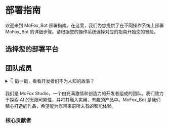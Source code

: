 <BibleDisplay />

# 部署指南

欢迎来到 MoFox_Bot 部署指南。在这里，我们为您提供了在不同操作系统上部署 MoFox_Bot 的详细步骤。请根据您的操作系统选择对应的指南开始您的冒险。

## 选择您的部署平台

<script setup>
// 在这里定义一个数组，用来存放卡片的数据
const myGuides = [
  {
    avatar: '🪟', // 卡片左侧的图标，可以是 Emoji 或者字符
    name: 'Windows 部署指南', // 卡片的标题
    title: '为 Windows 用户准备的图形化界面部署教程...', // 卡片的详细描述
    link: './deployment_guide' // 点击卡片后跳转的链接
  },
  {
    avatar: '🐧',
    name: 'Linux 部署指南',
    title: '为 Linux 用户准备的命令行部署教程...',
    link: './mmc_deploy_linux'
  },
  {
    avatar: '🤖',
    name: 'Android 部署指南',
    title: '为 Android 用户准备的部署教程...',
    link: './mmc_deploy_android'
  },
  // ... 你可以根据需要添加任意多个卡片对象
]
</script>

<!-- 像这样调用组件，并把你的数据通过 :guides 属性传给它 -->
<GuideCards :guides="myGuides" />

## 团队成员

<details>
<summary>👇 戳一戳，看看开发者们不为人知的故事？</summary>

::: warning

### 项目源起

话说天下大势，分久必合，合久必分。自“麦麦”开天辟地以来，AI Bot 之界风起云涌。其时，有三股豪强，皆为“麦麦”之魔改，各领风骚，雄踞一方，三家互为犄角，亦有竞争，然皆以服务用户为本，倒也相安无事，天下暂得太平。

然时移世易，AI 技术日新月异，江湖风波再起。三家主事者，皆为远见卓识之士，深知单打独斗，终难成大业；若固步自封，必为时代所弃。遂于某良辰吉日，齐聚一堂，共商大计。席间，众人抚今追昔，感慨万千，皆以为“合则两利，分则两伤”。

一言既出，四座皆惊，继而纷纷颔首。众人一拍即合，决意将三家之力合于一处，取各家之长，补己之短，共创一全新之 Bot，名曰『MoFox_Bot』。此举意在整合资源，革新技术，以期能更好地服务于广大用户，逐鹿于 AI 之巅。

此乃项目之源起，非为正史，仅作一说。特记于此，以飨同好，以昭后人。

:::

</details>

我们是 MoFox Studio，一个由充满激情和创造力的开发者组成的团队。我们致力于探索 AI 的无限可能性，并将其融入实用、有趣的产品中。MoFox_Bot 是我们精心打造的作品，希望能为您带来前所未有的智能体验。

### 核心贡献者

<script>
import { VPTeamMembers } from 'vitepress/theme'

const members = [
  {
    avatar: 'https://avatars.githubusercontent.com/u/140055845?v=4',
    name: '一闪',
    title: '1.项目发起人之一<br/>2.核心开发者<br/>3.超级黑奴()',
    links: [
      { icon: 'github', link: 'https://github.com/minecraft1024a' }
    ]
  },
  {
    avatar: 'https://avatars.githubusercontent.com/u/189647097?v=4',
    name: '阿范',
    title: '1.项目发起人之一<br/>2.核心开发者<br/>3.音游领域大神',
    links: [
      { icon: 'github', link: 'https://github.com/Furina-1013-create' }
    ]
  },
  {
    avatar: 'https://avatars.githubusercontent.com/u/68868379?v=4',
    name: '言柒',
    title: '1.项目发起人之一<br/>2.核心（打杂）开发者<br/>3.神秘插件适配大师',
    links: [
      { icon: 'github', link: 'https://github.com/tt-P607' }
    ]
  },
  {
    avatar: 'https://avatars.githubusercontent.com/u/214268555?v=4',
    name: 'ikun',
    title: '1.项目初期开发人之一<br/>2.文档单推人<br/>3.神秘猫娘',
    links: [
      { icon: 'github', link: 'https://github.com/ikun-11451' }
    ]
  },
  {
    avatar: 'https://avatars.githubusercontent.com/u/212194964?v=4',
    name: '雅诺狐',
    title: '1.项目发起人之一<br/>2.核心开发者<br/>3.技术"猛"新',
    links: [
      { icon: 'github', link: 'https://github.com/foxcyber907' }
    ]
  },
  {
    avatar: 'https://avatars.githubusercontent.com/u/221029311?v=4',
    name: '拾风',
    title: '1.项目重构负责人<br/>2.核心开发者<br/>3.插件化大师',
    links: [
      { icon: 'github', link: 'https://github.com/Windpicker-owo' }
    ]
  }
]

const org = [
    {
    avatar: 'https://avatars.githubusercontent.com/u/225730003',
    name: 'MoFox-Studio',
    title: '官方组织',
    links: [
      { icon: 'github', link: 'https://github.com/MoFox-Studio' }
    ]
  }
]
</script>

<!-- <VPTeamMembers size="small" :members="members" /> -->

<MoFoxTeamCard :members="members" size="medium" />
<br/>
<MoFoxTeamCard :members="org" size="large" />
